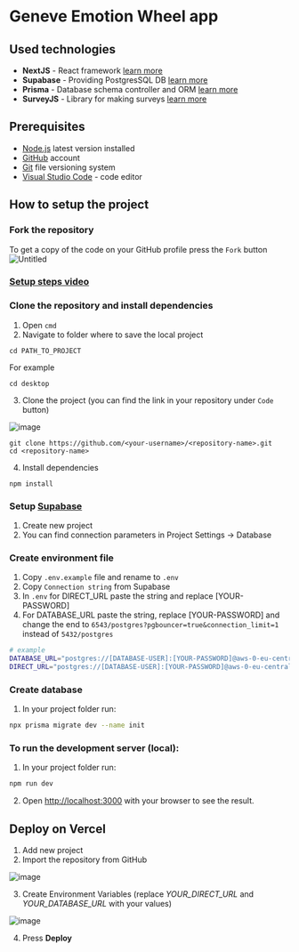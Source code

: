 # Geneve Emotion Wheel app

## Used technologies

- **NextJS** - React framework [learn more](https://nextjs.org/)
- **Supabase** - Providing PostgresSQL DB [learn more](https://supabase.com/)
- **Prisma** - Database schema controller and ORM [learn more](https://prisma.io/)
- **SurveyJS** - Library for making surveys [learn more](https://surveyjs.io/)

## Prerequisites

- [Node.js](https://nodejs.org) latest version installed
- [GitHub](https://github.com/) account
- [Git](https://git-scm.com/download/win) file versioning system
- [Visual Studio Code](https://code.visualstudio.com/) - code editor

## How to setup the project

### Fork the repository
To get a copy of the code on your GitHub profile press the `Fork` button
![Untitled](https://github.com/noohv/gew/assets/56311522/48558ce7-9576-45db-ba56-97fa66cc1551)


### [Setup steps video](https://www.youtube.com/watch?v=ZAuNe9L3W7Y)

### Clone the repository and install dependencies

1. Open `cmd`
2. Navigate to folder where to save the local project
```
cd PATH_TO_PROJECT
```
  For example
```
cd desktop
```

3. Clone the project (you can find the link in your repository under `Code` button)

![image](https://github.com/noohv/gew/assets/56311522/8a174bf0-138c-4545-960a-3cd18a92ccd1)

```
git clone https://github.com/<your-username>/<repository-name>.git
cd <repository-name>
```

4. Install dependencies
```
npm install
```

### Setup [Supabase](https://supabase.com/)
1. Create new project
2. You can find connection parameters in Project Settings -> Database

### Create environment file
1. Copy `.env.example` file and rename to `.env`
2. Copy `Connection string` from Supabase
3. In `.env` for DIRECT_URL paste the string and replace [YOUR-PASSWORD]
4. For DATABASE_URL paste the string, replace [YOUR-PASSWORD] and change the end to `6543/postgres?pgbouncer=true&connection_limit=1` instead of `5432/postgres`

```bash
# example
DATABASE_URL="postgres://[DATABASE-USER]:[YOUR-PASSWORD]@aws-0-eu-central-1.pooler.supabase.com:6543/postgres?pgbouncer=true&connection_limit=1"
DIRECT_URL="postgres://[DATABASE-USER]:[YOUR-PASSWORD]@aws-0-eu-central-1.pooler.supabase.com:5432/postgres"
```

### Create database

1. In your project folder run:
```bash
npx prisma migrate dev --name init
```


### To run the development server (local):
1. In your project folder run:
```bash
npm run dev
```

2. Open [http://localhost:3000](http://localhost:3000) with your browser to see the result.

## Deploy on Vercel
1. Add new project
2. Import the repository from GitHub

![image](https://github.com/noohv/gew/assets/56311522/d9b1bdc8-6810-4d89-9489-b4e3fd59c6c2)

3. Create Environment Variables (replace _YOUR_DIRECT_URL_ and _YOUR_DATABASE_URL_ with your values)

![image](https://github.com/noohv/gew/assets/56311522/963ea3bf-c597-45eb-96b4-bb6c18bdfaed)

4. Press **Deploy**
